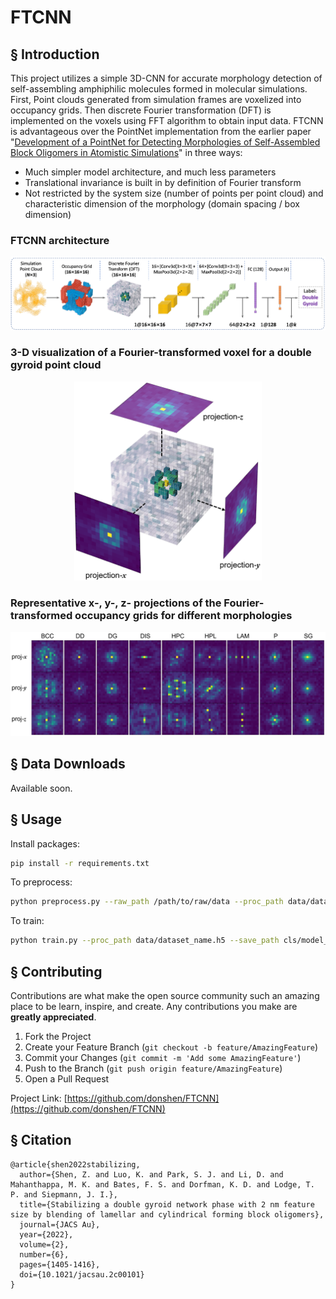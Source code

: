 # FTCNN

## § Introduction
This project utilizes a simple 3D-CNN for accurate morphology detection of self-assembling amphiphilic molecules formed in molecular simulations. First, Point clouds generated from simulation frames are voxelized into occupancy grids. Then discrete Fourier transformation (DFT) is implemented on the voxels using FFT algorithm to obtain input data. FTCNN is advantageous over the PointNet implementation from the earlier paper "[Development of a PointNet for Detecting Morphologies of Self-Assembled Block Oligomers in Atomistic Simulations](https://doi.org/10.1021/acs.jpcb.1c02389)" in three ways:
 - Much simpler model architecture, and much less parameters
 - Translational invariance is built in by definition of Fourier transform
 - Not restricted by the system size (number of points per point cloud) and characteristic dimension of the morphology (domain spacing / box dimension)
 
### FTCNN architecture
<p align="center">
<img src="images/FTCNN_scheme.png" alt="drawing" width="1000"/>
</p>

### 3-D visualization of a Fourier-transformed voxel for a double gyroid point cloud
<p align="center">
  <img src="images/FT_voxel_proj.png" alt="drawing" width="300"/>
</p>

### Representative x-, y-, z- projections of the Fourier-transformed occupancy grids for different morphologies
<p align="center">
<img src="images/FT_examples.png" alt="drawing" width="1000"/>
</p>

## § Data Downloads

Available soon.

## § Usage
Install packages:
  ```sh
  pip install -r requirements.txt 
  ```

To preprocess:

  ```sh
  python preprocess.py --raw_path /path/to/raw/data --proc_path data/dataset_name.h5 -r resolution 
  ```
To train:

  ```sh
  python train.py --proc_path data/dataset_name.h5 --save_path cls/model_state_name.pth -n num_epochs -b batch_size
  ```
## § Contributing

Contributions are what make the open source community such an amazing place to be learn, inspire, and create. Any contributions you make are **greatly appreciated**.

1. Fork the Project
2. Create your Feature Branch (`git checkout -b feature/AmazingFeature`)
3. Commit your Changes (`git commit -m 'Add some AmazingFeature'`)
4. Push to the Branch (`git push origin feature/AmazingFeature`)
5. Open a Pull Request

Project Link: [https://github.com/donshen/FTCNN](https://github.com/donshen/FTCNN)

## § Citation
```
@article{shen2022stabilizing,
  author={Shen, Z. and Luo, K. and Park, S. J. and Li, D. and Mahanthappa, M. K. and Bates, F. S. and Dorfman, K. D. and Lodge, T. P. and Siepmann, J. I.},
  title={Stabilizing a double gyroid network phase with 2 nm feature size by blending of lamellar and cylindrical forming block oligomers}, 
  journal={JACS Au},
  year={2022},
  volume={2},
  number={6},
  pages={1405-1416},
  doi={10.1021/jacsau.2c00101}
}
```

